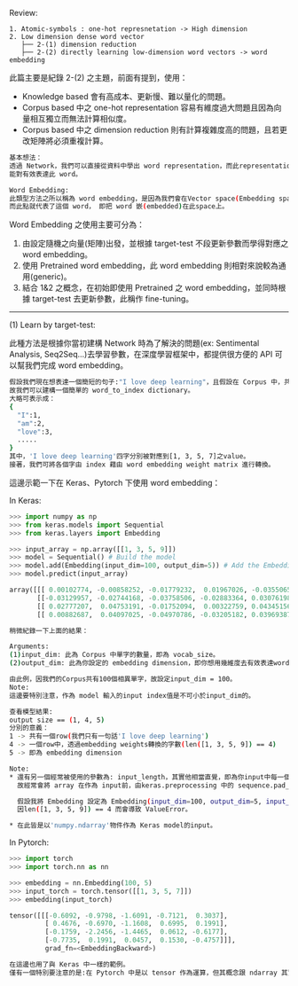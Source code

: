 Review:
```
1. Atomic-symbols : one-hot represnetation -> High dimension
2. Low dimension dense word vector
   ├── 2-(1) dimension reduction
   ├── 2-(2) directly learning low-dimension word vectors -> word embedding
```
此篇主要是紀錄 2-(2) 之主題，前面有提到，使用：
* Knowledge based 會有高成本、更新慢、難以量化的問題。
* Corpus based 中之 one-hot representation 容易有維度過大問題且因為向量相互獨立而無法計算相似度。
* Corpus based 中之 dimension reduction 則有計算複雜度高的問題，且若更改矩陣將必須重複計算。


```bash
基本想法：
透過 Network，我們可以直接從資料中學出 word representation，而此representation是一個相對較低維度的vector，
能對有效表達此 word。
```

```bash
Word Embedding:
此類型方法之所以稱為 word embedding，是因為我們會在Vector space(Embedding space，ex: 300維)尋找一個點，
而此點就代表了這個 word， 即把 word 嵌(embedded)在此space上。
```

Word Embedding 之使用主要可分為：
1. 由設定隨機之向量(矩陣)出發，並根據 target-test 不段更新參數而學得對應之word embedding。
2. 使用 Pretrained word embedding，此 word embedding 則相對來說較為通用(generic)。
3. 結合 1&2 之概念，在初始即使用 Pretrained 之 word embedding，並同時根據 target-test 去更新參數，此稱作 fine-tuning。

------------------------------------------------------------------------------
(1) Learn by target-test:

此種方法是根據你當初建構 Network 時為了解決的問題(ex: Sentimental Analysis, Seq2Seq...)去學習參數，在深度學習框架中，都提供很方便的 API 可以幫我們完成 word embedding。

```bash
假設我們現在想表達一個簡短的句子:"I love deep learning"，且假設在 Corpus 中，共有100個相異的單字。
故我們可以建構一個簡單的 word_to_index dictionary。
大略可表示成：
{
  "I":1,
  "am":2,
  "love":3,
  .....
}
其中，'I love deep learning'四字分別被對應到[1, 3, 5, 7]之value。
接著，我們可將各個字由 index 藉由 word embedding weight matrix 進行轉換。
```
這邊示範一下在 Keras、Pytorch 下使用 word embedding：

In Keras:
```python
>>> import numpy as np
>>> from keras.models import Sequential
>>> from keras.layers import Embedding

>>> input_array = np.array([[1, 3, 5, 9]])
>>> model = Sequential() # Build the model
>>> model.add(Embedding(input_dim=100, output_dim=5)) # Add the Embedding layer
>>> model.predict(input_array)

array([[[ 0.00102774, -0.00858252, -0.01779232,  0.01967026, -0.0355065]],
       [[-0.03129957, -0.02744168, -0.03758506, -0.02883364, 0.03076198]],
       [[ 0.02777207,  0.04753191, -0.01752094,  0.00322759, 0.04345156]],
       [[ 0.00882687,  0.04097025, -0.04970786, -0.03205182, 0.03969387]]], dtype=float32)
```

```bash
稍微紀錄一下上面的結果：

Arguments:
(1)input_dim: 此為 Corpus 中單字的數量，即為 vocab_size。
(2)output_dim: 此為你設定的 embedding dimension，即你想用幾維度去有效表達word。

由此例，因我們的Corpus共有100個相異單字，故設定input_dim = 100。
Note:
這邊要特別注意，作為 model 輸入的input index值是不可小於input_dim的。

查看模型結果:
output size == (1, 4, 5)
分別的意義：
1 -> 共有一個row(我們只有一句話'I love deep learning')
4 -> 一個row中，透過embedding weights轉換的字數(len([1, 3, 5, 9]) == 4)
5 -> 即為 embedding dimension

Note:
* 還有另一個經常被使用的參數為: input_length，其實他相當直覺，即為你input中每一個row的長度。
  故經常會將 array 在作為 input前，由keras.preprocessing 中的 sequence.pad_sequences 先進行預處理。

  假設我將 Embedding 設定為 Embedding(input_dim=100, output_dim=5, input_length=7)，
  因len([1, 3, 5, 9]) == 4 而會導致 ValueError。

* 在此皆是以'numpy.ndarray'物件作為 Keras model的input。
```

In Pytorch:
```python
>>> import torch
>>> import torch.nn as nn

>>> embedding = nn.Embedding(100, 5)
>>> input_torch = torch.tensor([[1, 3, 5, 7]])
>>> embedding(input_torch)

tensor([[[-0.6092, -0.9798, -1.6091, -0.7121,  0.3037],
         [ 0.4676, -0.6970, -1.1608,  0.6995,  0.1991],
         [-0.1759, -2.2456, -1.4465,  0.0612, -0.6177],
         [-0.7735,  0.1991,  0.0457,  0.1530, -0.4757]]],
         grad_fn=<EmbeddingBackward>)
```

```bash
在這邊也用了與 Keras 中一樣的範例。
僅有一個特別要注意的是:在 Pytorch 中是以 tensor 作為運算，但其概念跟 ndarray 其實非常像。
```
